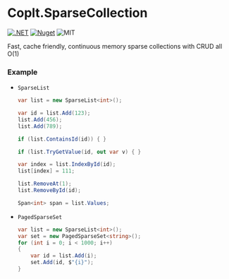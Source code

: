 # Coplt.SparseCollection

[![.NET](https://github.com/2A5F/Coplt.SparseCollection/actions/workflows/dotnet.yml/badge.svg)](https://github.com/2A5F/Coplt.SparseCollection/actions/workflows/dotnet.yml)
[![Nuget](https://img.shields.io/nuget/v/Coplt.SparseCollection)](https://www.nuget.org/packages/Coplt.SparseCollection/)
![MIT](https://img.shields.io/github/license/2A5F/Coplt.SparseCollection)

Fast, cache friendly, continuous memory sparse collections with CRUD all O(1)

### Example

- `SparseList`

    ```csharp
    var list = new SparseList<int>();
    
    var id = list.Add(123);
    list.Add(456);
    list.Add(789);
    
    if (list.ContainsId(id)) { }
    
    if (list.TryGetValue(id, out var v) { }
    
    var index = list.IndexById(id);
    list[index] = 111;
    
    list.RemoveAt(1);
    list.RemoveById(id);
    
    Span<int> span = list.Values;
    ```

- `PagedSparseSet`

    ```csharp
    var list = new SparseList<int>();
    var set = new PagedSparseSet<string>();
    for (int i = 0; i < 1000; i++)
    {
        var id = list.Add(i);
        set.Add(id, $"{i}");
    }
    ```
